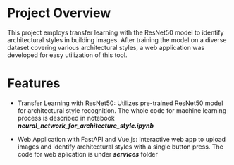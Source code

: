 # Project Overview

This project employs transfer learning with the ResNet50 model to identify architectural styles in building images. After training the model on a diverse dataset covering various architectural styles, a web application was developed for easy utilization of this tool.

# Features
- Transfer Learning with ResNet50: Utilizes pre-trained ResNet50 model for architectural style recognition. The whole code for machine learning process is described in notebook ***neural_network_for_architecture_style.ipynb*** 

- Web Application with FastAPI and Vue.js: Interactive web app to upload images and identify architectural styles with a single button press. The code for web aplication is under ***services*** folder 

